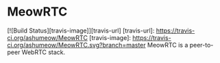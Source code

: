 # MeowRTC
[![Build Status][travis-image]][travis-url]
[travis-url]: https://travis-ci.org/ashumeow/MeowRTC
[travis-image]: https://travis-ci.org/ashumeow/MeowRTC.svg?branch=master
MeowRTC is a peer-to-peer WebRTC stack.
